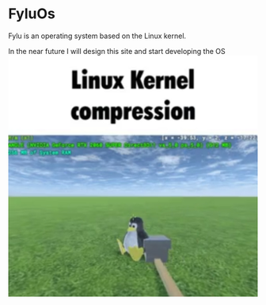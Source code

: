 # FyluOs
Fylu is an operating system based on the Linux kernel.

In the near future I will design this site and start developing the OS
![Linux](lkc.jpg)
